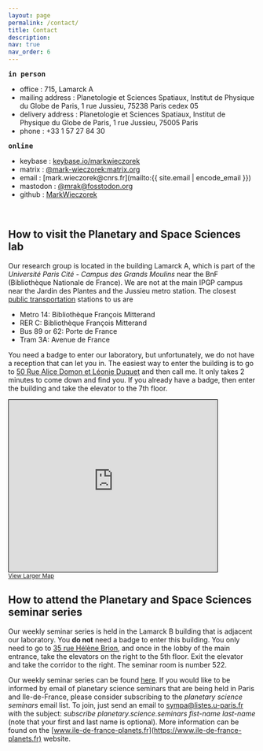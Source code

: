 ```yaml
---
layout: page
permalink: /contact/
title: Contact
description:
nav: true
nav_order: 6
---
```

<font style="font-family: monospace; font-weight: bold">in person</font>
* <span style="color: var(--global-text-color-light)">office :</span> 715, Lamarck A
* <span style="color: var(--global-text-color-light)">mailing address :</span> Planetologie et Sciences Spatiaux, Institut de Physique du Globe de Paris, 1 rue Jussieu, 75238 Paris cedex 05
* <span style="color: var(--global-text-color-light)">delivery address :</span> Planetologie et Sciences Spatiaux, Institut de Physique du Globe de Paris, 1 rue Jussieu, 75005 Paris
* <span style="color: var(--global-text-color-light)">phone :</span> +33 1 57 27 84 30‬

<font style="font-family: monospace; font-weight: bold"><b>online</b></font>
* <span style="color: var(--global-text-color-light)">keybase :</span> [keybase.io/markwieczorek](https://keybase.io/markwieczorek)
* <span style="color: var(--global-text-color-light)">matrix :</span> [@mark-wieczorek:matrix.org](https://matrix.to/#/@mark-wieczorek:matrix.org)
* <span style="color: var(--global-text-color-light)">email :</span> [&#109;&#97;&#114;&#107;&#46;&#119;&#105;&#101;&#99;&#122;&#111;&#114;&#101;&#107;&#64;&#99;&#110;&#114;&#115;&#46;&#102;&#114;](mailto:{{ site.email | encode_email }})
* <span style="color: var(--global-text-color-light)">mastodon :</span> [@mrak@fosstodon.org](https://fosstodon.org/web/@mrak)
* <span style="color: var(--global-text-color-light)">github :</span> [MarkWieczorek](https://github.com/MarkWieczorek)

<br />

## How to visit the Planetary and Space Sciences lab
Our research group is located in the building Lamarck A, which is part of the *Université Paris Cité - Campus des Grands Moulins* near the BnF (Bibliothèque Nationale de France). We are not at the main IPGP campus near the Jardin des Plantes and the Jussieu metro station. The closest [public transportation](https://www.ratp.fr/) stations to us are

* Metro 14: Bibliothèque François Mitterand
* RER C: Bibliothèque François Mitterand
* Bus 89 or 62: Porte de France
* Tram 3A: Avenue de France

You need a badge to enter our laboratory, but unfortunately, we do not have a reception that can let you in. The easiest way to enter the building is to go to [50 Rue Alice Domon et Léonie Duquet](https://www.openstreetmap.org/?mlat=48.82733&mlon=2.38022#map=19/48.82733/2.38022) and then call me. It only takes 2 minutes to come down and find you. If you already have a badge, then enter the building and take the elevator to the 7th floor.

<iframe width="425" height="350" frameborder="0" scrolling="no" marginheight="0" marginwidth="0" src="https://www.openstreetmap.org/export/embed.html?bbox=2.3777380585670476%2C48.82623117007057%2C2.38266795873642%2C48.82843309758655&amp;layer=mapnik&amp;marker=48.827331263033116%2C2.3802030086517334" style="border: 1px solid black"></iframe><br/><small><a href="https://www.openstreetmap.org/?mlat=48.82733&amp;mlon=2.38020#map=19/48.82733/2.38020">View Larger Map</a></small>

## How to attend the Planetary and Space Sciences seminar series
Our weekly seminar series is held in the Lamarck B building that is adjacent our laboratory. You **do not** need a badge to enter this building. You only need to go to [35 rue Hélène Brion](https://www.openstreetmap.org/?mlat=48.82772&mlon=2.38000#map=19/48.82772/2.38000), and once in the lobby of the main entrance, take the elevators on the right to the 5th floor. Exit the elevator and take the corridor to the right. The seminar room is number 522.

Our weekly seminar series can be found [here](https://www.ipgp.fr/agenda-de-lequipe-planetologie-et-sciences-spatiales/). If you would like to be informed by email of planetary science seminars that are being held in Paris and Ile-de-France, please consider subscribing to the *planetary science seminars* email list. To join, just send an email to [&#115;&#121;&#109;&#112;&#097;&#064;&#108;&#105;&#115;&#116;&#101;&#115;&#046;&#117;&#045;&#112;&#097;&#114;&#105;&#115;&#046;&#102;&#114;](mailto:&#115;&#121;&#109;&#112;&#097;&#064;&#108;&#105;&#115;&#116;&#101;&#115;&#046;&#117;&#045;&#112;&#097;&#114;&#105;&#115;&#046;&#102;&#114;) with the subject: *subscribe planetary.science.seminars fist-name last-name* (note that your first and last name is optional). More information can be found on the [www.ile-de-france-planets.fr](https://www.ile-de-france-planets.fr) website.
